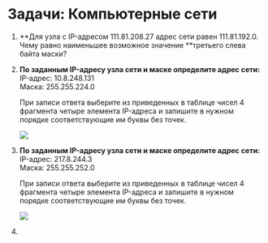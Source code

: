 # Задачи: Компьютерные сети

1. **Для узла с IP-адресом 111.81.208.27 адрес сети равен 111.81.192.0. Чему равно наименьшее возможное значение **третьего слева байта маски?

2. **По заданным IP-адресу узла сети и маске определите адрес сети:**  
     IP-адрес: 10.8.248.131	  
     Маска: 255.255.224.0

   При записи ответа выберите из приведенных в таблице чисел 4 фрагмента четыре элемента IP-адреса и запишите в нужном порядке соответствующие им буквы без точек.

   ![](http://kpolyakov.spb.ru/cms/images/244.gif)

3. **По заданным IP-адресу узла сети и маске определите адрес сети:**  
     IP-адрес: 217.8.244.3	  
     Маска: 255.255.252.0

   При записи ответа выберите из приведенных в таблице чисел 4 фрагмента четыре элемента IP-адреса и запишите в нужном порядке соответствующие им буквы без точек.

   ![](http://kpolyakov.spb.ru/cms/images/245.gif)

4. 


